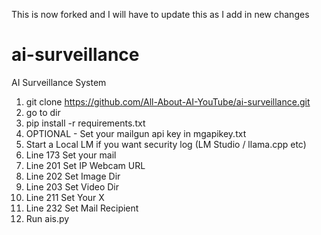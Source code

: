This is now forked and I will have to update this as I add in new changes
# ai-surveillance
AI Surveillance System

1. git clone https://github.com/All-About-AI-YouTube/ai-surveillance.git
2. go to dir
3. pip install -r requirements.txt
4. OPTIONAL - Set your mailgun api key in mgapikey.txt
5. Start a Local LM if you want security log (LM Studio / llama.cpp etc)
6. Line 173 Set your mail
7. Line 201 Set IP Webcam URL
8. Line 202 Set Image Dir
9. Line 203 Set Video Dir
10. Line 211 Set Your X
11. Line 232 Set Mail Recipient
12. Run ais.py
